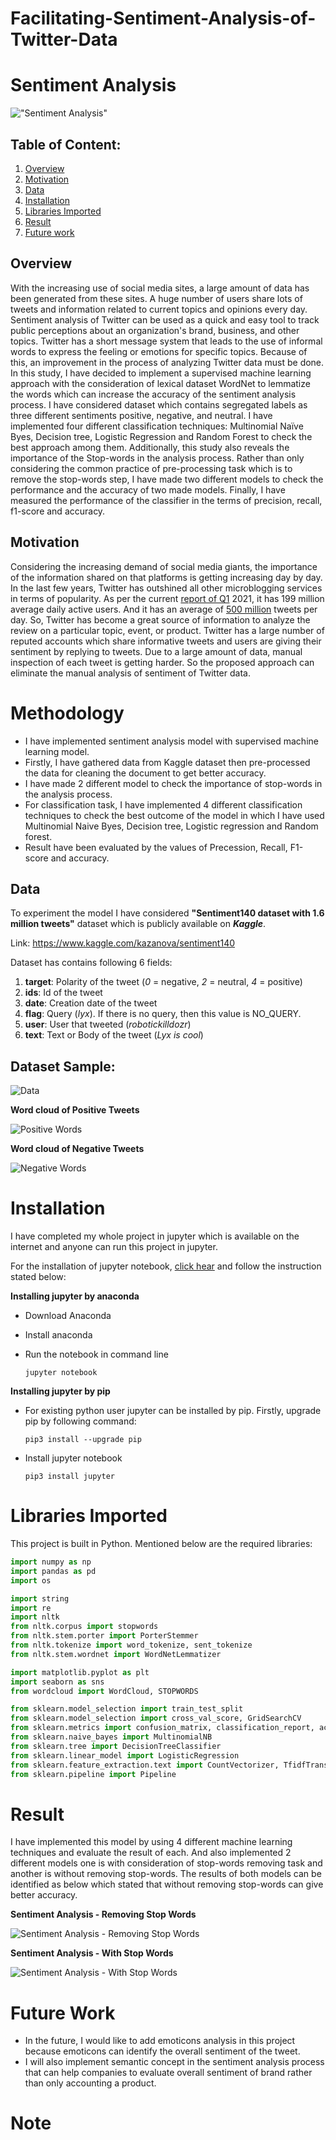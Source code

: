 # Facilitating-Sentiment-Analysis-of-Twitter-Data



# Sentiment Analysis

!["Sentiment Analysis"](Images/Sentiment-Analysis.gif)

## Table of Content:

1. [Overview](#overview)
2. [Motivation](#motivation)
3. [Data](#data)
4. [Installation](#intallation)
5. [Libraries Imported](#libraries-imported) 
6. [Result](#result)
7. [Future work](#future-work)

## Overview

With the increasing use of social media sites, a large amount of data has been generated from these sites. A huge number of users share lots of tweets and information related to current topics and opinions every day. Sentiment analysis of Twitter can be used as a quick and easy tool to track public perceptions about an organization's brand, business, and other topics. Twitter has a short message system that leads to the use of informal words to express the feeling or emotions for specific topics. Because of this, an improvement in the process of analyzing Twitter data must be done. In this study, I have decided to implement a supervised machine learning approach with the consideration of lexical dataset WordNet to lemmatize the words which can increase the accuracy of the sentiment analysis process. I have considered dataset which contains segregated labels as three different sentiments positive, negative, and neutral. I have implemented four different classification techniques: Multinomial Naïve Byes, Decision tree, Logistic Regression and Random Forest to check the best approach among them. Additionally, this study also reveals the importance of the Stop-words in the analysis process. Rather than only considering the common practice of pre-processing task which is to remove the stop-words step, I have made two different models to check the performance and the accuracy of two made models. Finally, I have measured the performance of the classifier in the terms of precision, recall, f1-score and accuracy.

## Motivation

Considering the increasing demand of social media giants, the importance of the information shared on that platforms is getting increasing day by day. In the last few years, Twitter has outshined all other microblogging services in terms of popularity. As per the current [report of Q1](https://www.businessofapps.com/data/twitter-statistics/) 2021, it has 199 million average daily active users. And it has an average of [500 million](https://www.oberlo.in/blog/twitter-statistics) tweets per day. So, Twitter has become a great source of information to analyze the review on a particular topic, event, or product. Twitter has a large number of reputed accounts which share informative tweets and users are giving their sentiment by replying to tweets. Due to a large amount of data, manual inspection of each tweet is getting harder. So the proposed approach can eliminate the manual analysis of sentiment of Twitter data. 

# Methodology

* I have implemented sentiment analysis model with supervised machine learning model.
* Firstly, I have gathered data from Kaggle dataset then pre-processed the data for cleaning the document to get better accuracy.
* I have made 2 different model to check the importance of stop-words in the analysis process.
* For classification task, I have implemented 4 different classification techniques to check the best outcome of the model in which I have used Multinomial Naive Byes, Decision tree, Logistic regression and Random forest.
* Result have been evaluated by the values of Precession, Recall, F1-score and accuracy. 

## Data

To experiment the model I have considered **"Sentiment140 dataset with 1.6 million tweets"** dataset which is publicly available on _**Kaggle**_.

Link: https://www.kaggle.com/kazanova/sentiment140

Dataset has contains following 6 fields:

1. **target**: Polarity of the tweet (*0* = negative, *2* = neutral, *4* = positive)
2. **ids**: Id of the tweet
3. **date**: Creation date of the tweet
4. **flag**: Query (*lyx*). If there is no query, then this value is NO_QUERY.
5. **user**: User that tweeted (*robotickilldozr*)
6. **text**: Text or Body of the tweet (*Lyx is cool*)

## Dataset Sample:

![Data](Images/Data-Sample.png)

**Word cloud of Positive Tweets**

![Positive Words](Images/Positive-Words.png)

**Word cloud of Negative Tweets**

![Negative Words](Images/Negative-Words.png)



# Installation

I have completed my whole project in jupyter which is available on the internet and anyone can run this project in jupyter.

For the installation of jupyter notebook, [click hear](https://test-jupyter.readthedocs.io/en/latest/install.html) and follow the instruction stated below:

**Installing jupyter by anaconda**

* Download Anaconda 

* Install anaconda

* Run the notebook in command line

  ```
  jupyter notebook
  ```

**Installing jupyter by pip**

* For existing python user jupyter can be installed by pip. Firstly, upgrade pip by following command:

  ``` 
  pip3 install --upgrade pip
  ```

* Install jupyter notebook

  ```
  pip3 install jupyter
  ```

  

# Libraries Imported

This project is built in Python. Mentioned below are the required libraries:

```python
import numpy as np 
import pandas as pd 
import os
```

``` python
import string
import re
import nltk
from nltk.corpus import stopwords
from nltk.stem.porter import PorterStemmer
from nltk.tokenize import word_tokenize, sent_tokenize
from nltk.stem.wordnet import WordNetLemmatizer

import matplotlib.pyplot as plt
import seaborn as sns
from wordcloud import WordCloud, STOPWORDS
```

```python
from sklearn.model_selection import train_test_split
from sklearn.model_selection import cross_val_score, GridSearchCV
from sklearn.metrics import confusion_matrix, classification_report, accuracy_score, f1_score
from sklearn.naive_bayes import MultinomialNB
from sklearn.tree import DecisionTreeClassifier
from sklearn.linear_model import LogisticRegression
from sklearn.feature_extraction.text import CountVectorizer, TfidfTransformer
from sklearn.pipeline import Pipeline
```




# Result 

I have implemented this model by using 4 different machine learning techniques and evaluate the result of each. And also implemented 2 different models one is with consideration of stop-words removing task and another is without removing stop-words. The results of both models can be identified as below which stated that without removing stop-words can give better accuracy.

**Sentiment Analysis - Removing Stop Words**

![Sentiment Analysis - Removing Stop Words](Images/Final-Result-1.png)

**Sentiment Analysis - With Stop Words**

![Sentiment Analysis - With Stop Words](Images/Final-Result-2.png)

# Future Work

* In the future, I would like to add emoticons analysis in this project because emoticons can identify the overall sentiment of the tweet.
* I will also implement semantic concept in the sentiment analysis process that can help companies to evaluate overall sentiment of brand rather than only accounting a product.

# Note



